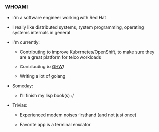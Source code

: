 ### WHOAMI

- I'm a software engineer working with Red Hat

- I really like distributed systems, system programming, operating systems internals in general

- I'm currently:

  
  - Contributing to improve Kubernetes/OpenShift, to make sure they are a great platform for telco workloads
  
  - Contributing to [GHW](https://github.com/jaypipes/ghw)!  
  
  - Writing a lot of golang
  

- Someday:
  - I'll finish my lisp book(s) :/


- Trivias:

  - Experienced modem noises firsthand (and not just once)

  - Favorite app is a terminal emulator
